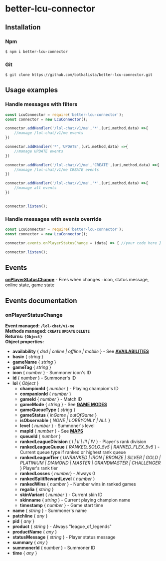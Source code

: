 
# better-lcu-connector

## Installation

### Npm

```sh
$ npm i better-lcu-connector
```

### Git

```git
$ git clone https://github.com/botkalista/better-lcu-connector.git
```

## Usage examples

### Handle messages with filters

```javascript
const LcuConnector = require('better-lcu-connector');
const connector = new LcuConnector();

connector.addHandler('/lol-chat/v1/me','*',(uri,method,data) =>{
    //manage /lol-chat/v1/me events
})

connector.addHandler('*','UPDATE',(uri,method,data) =>{
    //manage UPDATE events
})

connector.addHandler('/lol-chat/v1/me','CREATE',(uri,method,data) =>{
    //manage /lol-chat/v1/me CREATE events
})

connector.addHandler('/lol-chat/v1/me','*',(uri,method,data) =>{
    //manage all events
})

 
connector.listen();
```

### Handle messages with events override

```javascript
const LcuConnector = require('better-lcu-connector');
const connector = new LcuConnector();

connector.events.onPlayerStatusChange = (data) => { //your code here }

connector.listen();
```

## Events

[**onPlayerStatusChange**](#onPlayerStatusChange) - Fires when changes : icon, status message, online state, game state

## Events documentation


### onPlayerStatusChange

**Event managed: `/lol-chat/v1-me`**
<br>
**Methods managed: `CREATE` `UPDATE` `DELETE`**
<br>
**Returns: `{Object}`**
<br>
**Object properties:**
<br>

 - **availability** { *dnd | online | offline | mobile* } - See [**AVAILABILITIES**](docs/availabilities.md)
- **basic** { *string* }
- **gameName** { *string* }
- **gameTag** { *string* }
- **icon** { *number* } - Summoner icon's ID
- **id** { *number* } - Summoner's ID
- **lol** { *Object* }
  - **championId** { *number* } - Playing champion's ID
  - **companionId** { *number* }
  - **gameId** { *number* } - Match ID
  - **gameMode** { *string* } - See [**GAME MODES**](docs/game-modes.md)
  - **gameQueueType** { *string* }
  - **gameStatus** { *inGame | outOfGame* }
  - **isObservable** { *NONE | LOBBYONLY | ALL* }
  - **level** { *number* } - Summoner's level
  - **mapId** { *number* } - See [**MAPS**](docs/maps-constants.md)
  - **queueId** { *number* }
  - **rankedLeagueDivision** { *I | II | III | IV* } - Player's rank  division
  - **rankedLeagueQueue** { *RANKED_SOLO_5v5 | RANKED_FLEX_5v5* } - Current queue type if ranked or highest rank queue 
  - **rankedLeagueTier** { *UNRANKED | IRON | BRONZE | SILVER | GOLD | PLATINIUM | DIAMOND | MASTER | GRANDMASTER | CHALLENGER* } Player's rank tier
  - **rankedLosses** { *number*} - Always 0
  - **rankedSplitRewardLevel** { *number* }
  - **rankedWins** { *number* } - Number wins in ranked games
  - **regalia** { *string* }
  - **skinVariant** { *number* } - Current skin ID
  - **skinname** { *string* } - Current playing champion name
  - **timestamp** { *number* } - Game start time
- **name** { *string* } - Summoner's name
- **patchline** { *any* }
- **pid** { *any* }
- **product** { *string* } - Always "league_of_legends"
- **productName** { *any* }
- **statusMessage** { *string* } - Player status message
- **summary** { *any* }
- **summonerId** { *number* } - Summoner ID
- **time** { *any* }